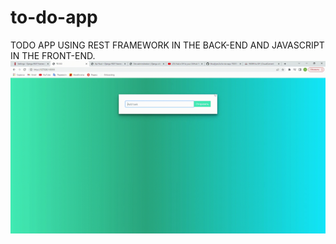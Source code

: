 # to-do-app
TODO APP USING REST FRAMEWORK IN THE BACK-END AND JAVASCRIPT IN THE FRONT-END.
<img src="https://github.com/khodjiyev2o/to-do-app/blob/master/screen-capture%20(3).gif"/>
